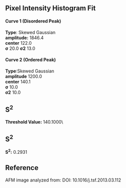 ## Pixel Intensity Histogram Fit

#### Curve 1 (Disordered Peak)
**Type**: Skewed Gaussian\
**amplitude:** 1846.4\
**center** 122.0\
**σ** 20.0
**σ2** 13.0


#### Curve 2 (Ordered Peak)
**Type**:Skewed Gaussian\
**amplitude** 1200.0\
**center** 140.1\
**σ** 10.0\
**σ2** 10.0


## S<sup>2</sup>
**Threshold Value:** 140.1000\
## S<sup>2</sup>
**S<sup>2</sup>:** 0.2931










## Reference
AFM image analyzed from:
DOI: 10.1016/j.tsf.2013.03.112
